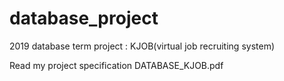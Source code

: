 # database_project
2019 database term project : KJOB(virtual job recruiting system) 

Read my project specification DATABASE_KJOB.pdf 
